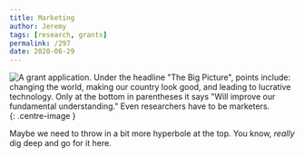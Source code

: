 ```yaml
---
title: Marketing
author: Jeremy
tags: [research, grants]
permalink: /297
date: 2020-06-29
---
```


![A grant application. Under the headline "The Big Picture", points include: changing the world, making our country look good, and leading to lucrative technology. Only at the bottom in parentheses it says "Will improve our fundamental understanding." Even researchers have to be marketers.](https://res.cloudinary.com/dh3hm8pb7/image/upload/c_scale,q_auto:best,w_615/v1535842782/Handwaving/Published/Marketing.png){: .centre-image }

Maybe we need to throw in a bit more hyperbole at the top. You know, *really* dig deep and go for it here.
